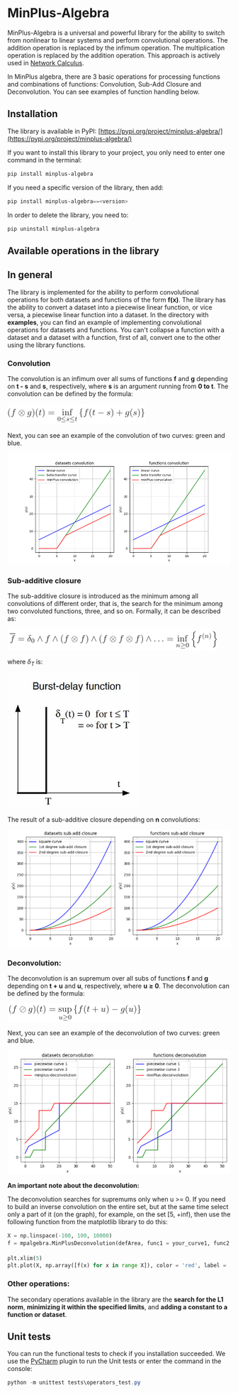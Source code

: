 # MinPlus-Algebra

MinPlus-Algebra is a universal and powerful library for the ability to switch from nonlinear to linear systems and perform convolutional operations. The addition operation is replaced by the infimum operation. The multiplication operation is replaced by the addition operation. This approach is actively used in [Network Calculus](https://en.wikipedia.org/wiki/Network_calculus).

In MinPlus algebra, there are 3 basic operations for processing functions and combinations of functions: Convolution, Sub-Add Closure and Deconvolution. You can see examples of function handling below.

## Installation

The library is available in PyPI: [https://pypi.org/project/minplus-algebra/](https://pypi.org/project/minplus-algebra/)

If you want to install this library to your project, you only need to enter one command in the terminal:

```powershell
pip install minplus-algebra
```

If you need a specific version of the library, then add:

```powershell
pip install minplus-algebra==<version>
```

In order to delete the library, you need to:

```powershell
pip uninstall minplus-algebra 
```

## Available operations in the library

## In general

The library is implemented for the ability to perform convolutional operations for both datasets and functions of the form **f(x)**. The library has the ability to convert a dataset into a piecewise linear function, or vice versa, a piecewise linear function into a dataset. In the directory with **examples**, you can find an example of implementing convolutional operations for datasets and functions. You can't collapse a function with a dataset and a dataset with a function, first of all, convert one to the other using the library functions.

### Convolution

The convolution is an infimum over all sums of functions **f** and **g** depending on **t - s** and
**s**, respectively, where **s** is an argument running from **0 to t**. The convolution can be defined by the formula:

![image.png](images/convolution_formula.png)

Next, you can see an example of the convolution of two curves: green and blue.

![image.png](images/convolutions_curves.png)

### Sub-additive closure

The sub-additive closure is introduced as the minimum among all convolutions of different order, that is, the search for the minimum among two convoluted functions, three, and so on. Formally, it can be described as:

![image.png](images/sub_add_closure_formula.png)

where $\delta_T$ is:

![image.png](images/birst_delay_function.png)

The result of a sub-additive closure depending on **n** convolutions:

![image.png](images/sub_add_closures_curves.png)

### Deconvolution:

The deconvolution is an supremum over all subs of functions **f** and **g** depending on **t + u** and
**u**, respectively, where **u** **≥ 0**. The deconvolution can be defined by the formula:

![image.png](images/deconvolution_formula.png)

Next, you can see an example of the deconvolution of two curves: green and blue.

![image.png](images/deconvolutions_curves.png)

**An important note about the deconvolution:**

The deconvolution searches for supremums only when u >= 0. If you need to build an inverse convolution on the entire
set, but at the same time select only a part of it (on the graph), for example, on the set [5, +inf), then use the
following function from the matplotlib library to do this:

```python
X = np.linspace(-100, 100, 10000)
f = mpalgebra.MinPlusDeconvolution(defArea, func1 = your_curve1, func2 = your_curve2)

plt.xlim(5)
plt.plot(X, np.array([f(x) for x in range X]), color = 'red', label = 'deconvolution')
```

### Other operations:

The secondary operations available in the library are the **search for the L1 norm**, **minimizing it within the specified limits**, and **adding a constant to a function or dataset**.

## Unit tests

You can run the functional tests to check if you installation succeeded. We use the [PyCharm](https://www.jetbrains.com/pycharm/) plugin to run the Unit tests or enter the command in the console:

```powershell
python -m unittest tests\operators_test.py
```